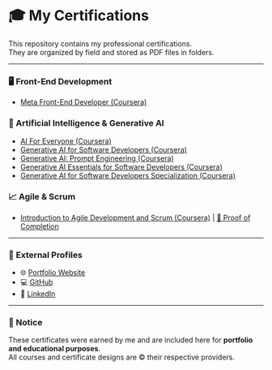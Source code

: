 # 🎓 My Certifications

This repository contains my professional certifications.  
They are organized by field and stored as PDF files in folders.

---

### 🖥️ Front-End Development
- [Meta Front-End Developer (Coursera)](https://coursera.org/share/b038d7a6ca41c94afc599e74a70a713d)

### 🤖 Artificial Intelligence & Generative AI
- [AI For Everyone (Coursera)](./Coursera/ai_for_everyone.pdf)
- [Generative AI for Software Developers (Coursera)](./Coursera/generative_ai_software.pdf)
- [Generative AI: Prompt Engineering (Coursera)](./Coursera/prompt_engineering.pdf)
- [Generative AI Essentials for Software Developers (Coursera)](./Coursera/generative_ai_essentials.pdf)
- [Generative AI for Software Developers Specialization (Coursera)](./Coursera/generative_ai_specialization.pdf)

### 📈 Agile & Scrum
- [Introduction to Agile Development and Scrum (Coursera)](./Coursera/introduction-agile-scrum.pdf) | [🔗 Proof of Completion](https://coursera.org/share/5f4fcbdca6b2f8efa180b4a47b5f739c)

---

### 🔗 External Profiles
- 🌐 [Portfolio Website](https://ayesandarmin.info/)  
- 💻 [GitHub](https://github.com/AyeSandarMin)  
- 🔗 [LinkedIn](https://www.linkedin.com/in/aye-sandar-min/) 

---

### 📜 Notice
These certificates were earned by me and are included here for **portfolio and educational purposes**.  
All courses and certificate designs are © their respective providers.
